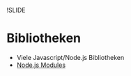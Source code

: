 !SLIDE
# Bibliotheken

* Viele Javascript/Node.js Bibliotheken
* [Node.js Modules](https://github.com/joyent/node/wiki/modules)
